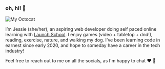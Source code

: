### oh, hi! 👋

<!--
**jesstivey/jesstivey** is a ✨ _special_ ✨ repository because its `README.md` (this file) appears on your GitHub profile.

Here are some ideas to get you started:

- 🔭 I’m currently working on ...
- 🌱 I’m currently learning ...
- 👯 I’m looking to collaborate on ...
- 🤔 I’m looking for help with ...
- 💬 Ask me about ...
- 📫 How to reach me: ...
- 😄 Pronouns: ...
- ⚡ Fun fact: ...
-->
![My Octocat](/images/octocat.png)

I’m Jessie (she/her), an aspiring web developer doing self paced online learning with [Launch School](https://launchschool.com/). I enjoy games (video + tabletop + dnd!), reading, exercise, nature, and walking my dog. I’ve been learning code in earnest since early 2020, and hope to someday have a career in the tech industry! 

Feel free to reach out to me on all the socials, as I'm happy to chat :heart: 🤗
